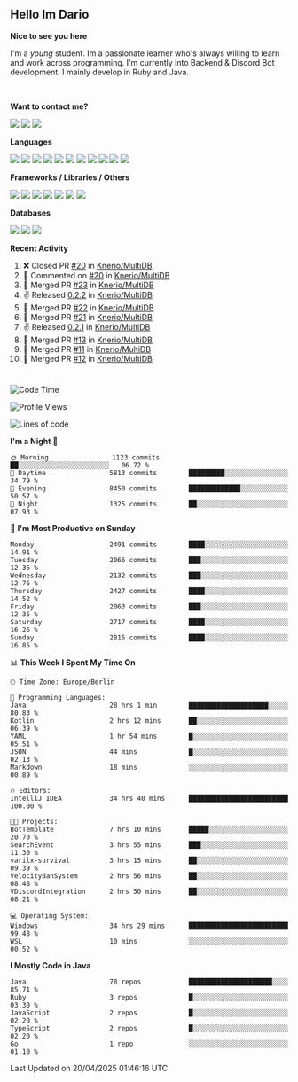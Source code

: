<h2>Hello Im Dario</h2>

**Nice to see you here**

I'm a *young* student. Im a passionate learner who's always willing to learn and work across
programming. I'm currently into Backend & Discord Bot development. I mainly develop in Ruby and Java.

<br/>

**Want to contact me?**

<a href="https://github.com/knerio"><img src="https://img.shields.io/badge/-Github-blue?style=for-the-badge&logo=github&logoColor=white"/></a> <a href="https://discord.com/users/639416958923702292"><img src="https://img.shields.io/badge/-knerio-blue?style=for-the-badge&logo=discord&logoColor=white"/></a> <a href="https://twitch.tv/dopalos_"><img src="https://img.shields.io/badge/-twitch-blue?style=for-the-badge&logo=twitch&logoColor=white"/></a>

**Languages**

<img src="https://img.shields.io/badge/-Java-blue?style=for-the-badge&logo=java&logoColor=white"/> <img src="https://img.shields.io/badge/-Ruby-blue?style=for-the-badge&logo=Ruby&logoColor=white"/> <img src="https://img.shields.io/badge/-Git-blue?style=for-the-badge&logo=Git&logoColor=white"/> <img src="https://img.shields.io/badge/-HTML-blue?style=for-the-badge&logo=html5&logoColor=white"/> <img src="https://img.shields.io/badge/-CSS-blue?style=for-the-badge&logo=CSS3&logoColor=white"/> <img src="https://img.shields.io/badge/-Javascript-blue?style=for-the-badge&logo=javascript&logoColor=white"/> <img src="https://img.shields.io/badge/-Typescript-blue?style=for-the-badge&logo=TypeScript&logoColor=white"/> <img src="https://img.shields.io/badge/-Kotlin-blue?style=for-the-badge&logo=kotlin&logoColor=white"/> <img src="https://img.shields.io/badge/-SQL-blue?style=for-the-badge&logo=MYSQL&logoColor=white"/> <img src="https://img.shields.io/badge/-Markdown-blue?style=for-the-badge&logo=Markdown&logoColor=white"/> <img src="https://img.shields.io/badge/-JSON-blue?style=for-the-badge&logo=JSON&logoColor=white"/>
<br/>

 **Frameworks / Libraries / Others**

<img src="https://img.shields.io/badge/-Ruby_On_Rails-blue?style=for-the-badge&logo=ruby-on-rails&logoColor=white"/> <img src="https://img.shields.io/badge/-JDA-blue?style=for-the-badge&logo=JDA&logoColor=white"/> <img src="https://img.shields.io/badge/-Bootstrap-blue?style=for-the-badge&logo=Bootstrap&logoColor=white"/> <img src="https://img.shields.io/badge/-Node.JS-blue?style=for-the-badge&logo=node.js&logoColor=white"/> <img src="https://img.shields.io/badge/-React-blue?style=for-the-badge&logo=React&logoColor=white"/> <img src="https://img.shields.io/badge/-Express-blue?style=for-the-badge&logo=Express&logoColor=white"/> <img src="https://img.shields.io/badge/-Next.Js-blue?style=for-the-badge&logo=Next.Js&logoColor=white"/>

**Databases**

<img src="https://img.shields.io/badge/-MongoDB-blue?style=for-the-badge&logo=mongodb&logoColor=white"/> <img src="https://img.shields.io/badge/-MariaDB-blue?style=for-the-badge&logo=MariaDB&logoColor=white"/>
<img src="https://img.shields.io/badge/-PostgreSQL-blue?style=for-the-badge&logo=PostgreSQl&logoColor=white"/>

**Recent Activity**

<!--RECENT_ACTIVITY:start-->
1. ❌ Closed PR [#20](https://github.com/Knerio/MultiDB/pull/20) in [Knerio/MultiDB](https://github.com/Knerio/MultiDB)<br>
2. 💬 Commented on [#20](https://github.com/Knerio/MultiDB/pull/20#issuecomment-2816834712) in [Knerio/MultiDB](https://github.com/Knerio/MultiDB)<br>
3. 🎉 Merged PR [#23](https://github.com/Knerio/MultiDB/pull/23) in [Knerio/MultiDB](https://github.com/Knerio/MultiDB)<br>
4. ✌️ Released [0.2.2](https://github.com/Knerio/MultiDB/releases/tag/0.2.2) in [Knerio/MultiDB](https://github.com/Knerio/MultiDB)<br>
5. 🎉 Merged PR [#22](https://github.com/Knerio/MultiDB/pull/22) in [Knerio/MultiDB](https://github.com/Knerio/MultiDB)<br>
6. 🎉 Merged PR [#21](https://github.com/Knerio/MultiDB/pull/21) in [Knerio/MultiDB](https://github.com/Knerio/MultiDB)<br>
7. ✌️ Released [0.2.1](https://github.com/Knerio/MultiDB/releases/tag/0.2.1) in [Knerio/MultiDB](https://github.com/Knerio/MultiDB)<br>
8. 🎉 Merged PR [#13](https://github.com/Knerio/MultiDB/pull/13) in [Knerio/MultiDB](https://github.com/Knerio/MultiDB)<br>
9. 🎉 Merged PR [#11](https://github.com/Knerio/MultiDB/pull/11) in [Knerio/MultiDB](https://github.com/Knerio/MultiDB)<br>
10. 🎉 Merged PR [#12](https://github.com/Knerio/MultiDB/pull/12) in [Knerio/MultiDB](https://github.com/Knerio/MultiDB)<br>
<!--RECENT_ACTIVITY:end-->
 
#

<!--START_SECTION:waka-->
![Code Time](http://img.shields.io/badge/Code%20Time-1%2C075%20hrs%2022%20mins-blue)

![Profile Views](http://img.shields.io/badge/Profile%20Views-12-blue)

![Lines of code](https://img.shields.io/badge/From%20Hello%20World%20I%27ve%20Written-1.2%20million%20lines%20of%20code-blue)

**I'm a Night 🦉** 

```text
🌞 Morning                1123 commits        ██░░░░░░░░░░░░░░░░░░░░░░░   06.72 % 
🌆 Daytime                5813 commits        █████████░░░░░░░░░░░░░░░░   34.79 % 
🌃 Evening                8450 commits        █████████████░░░░░░░░░░░░   50.57 % 
🌙 Night                  1325 commits        ██░░░░░░░░░░░░░░░░░░░░░░░   07.93 % 
```
📅 **I'm Most Productive on Sunday** 

```text
Monday                   2491 commits        ████░░░░░░░░░░░░░░░░░░░░░   14.91 % 
Tuesday                  2066 commits        ███░░░░░░░░░░░░░░░░░░░░░░   12.36 % 
Wednesday                2132 commits        ███░░░░░░░░░░░░░░░░░░░░░░   12.76 % 
Thursday                 2427 commits        ████░░░░░░░░░░░░░░░░░░░░░   14.52 % 
Friday                   2063 commits        ███░░░░░░░░░░░░░░░░░░░░░░   12.35 % 
Saturday                 2717 commits        ████░░░░░░░░░░░░░░░░░░░░░   16.26 % 
Sunday                   2815 commits        ████░░░░░░░░░░░░░░░░░░░░░   16.85 % 
```


📊 **This Week I Spent My Time On** 

```text
🕑︎ Time Zone: Europe/Berlin

💬 Programming Languages: 
Java                     28 hrs 1 min        ████████████████████░░░░░   80.83 % 
Kotlin                   2 hrs 12 mins       ██░░░░░░░░░░░░░░░░░░░░░░░   06.39 % 
YAML                     1 hr 54 mins        █░░░░░░░░░░░░░░░░░░░░░░░░   05.51 % 
JSON                     44 mins             █░░░░░░░░░░░░░░░░░░░░░░░░   02.13 % 
Markdown                 18 mins             ░░░░░░░░░░░░░░░░░░░░░░░░░   00.89 % 

🔥 Editors: 
IntelliJ IDEA            34 hrs 40 mins      █████████████████████████   100.00 % 

🐱‍💻 Projects: 
BotTemplate              7 hrs 10 mins       █████░░░░░░░░░░░░░░░░░░░░   20.70 % 
SearchEvent              3 hrs 55 mins       ███░░░░░░░░░░░░░░░░░░░░░░   11.30 % 
varilx-survival          3 hrs 15 mins       ██░░░░░░░░░░░░░░░░░░░░░░░   09.39 % 
VelocityBanSystem        2 hrs 56 mins       ██░░░░░░░░░░░░░░░░░░░░░░░   08.48 % 
VDiscordIntegration      2 hrs 50 mins       ██░░░░░░░░░░░░░░░░░░░░░░░   08.21 % 

💻 Operating System: 
Windows                  34 hrs 29 mins      █████████████████████████   99.48 % 
WSL                      10 mins             ░░░░░░░░░░░░░░░░░░░░░░░░░   00.52 % 
```

**I Mostly Code in Java** 

```text
Java                     78 repos            █████████████████████░░░░   85.71 % 
Ruby                     3 repos             █░░░░░░░░░░░░░░░░░░░░░░░░   03.30 % 
JavaScript               2 repos             █░░░░░░░░░░░░░░░░░░░░░░░░   02.20 % 
TypeScript               2 repos             █░░░░░░░░░░░░░░░░░░░░░░░░   02.20 % 
Go                       1 repo              ░░░░░░░░░░░░░░░░░░░░░░░░░   01.10 % 
```




 Last Updated on 20/04/2025 01:46:16 UTC
<!--END_SECTION:waka-->

